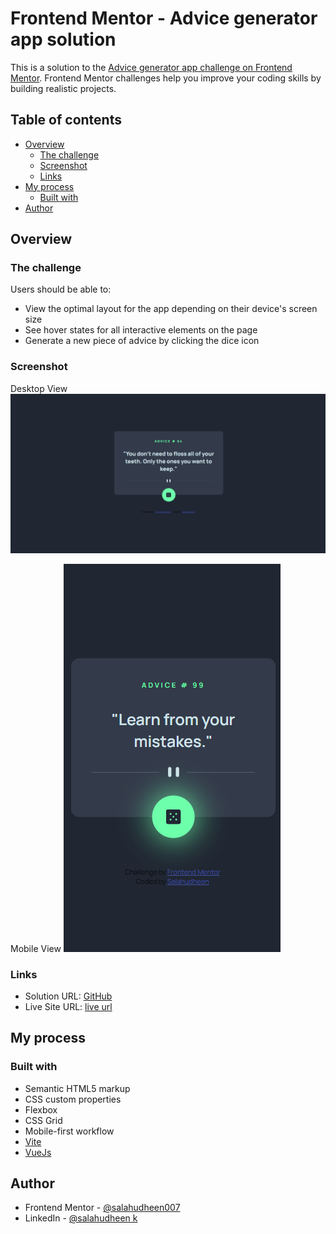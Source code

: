 # Frontend Mentor - Advice generator app solution

This is a solution to the [Advice generator app challenge on Frontend Mentor](https://www.frontendmentor.io/challenges/advice-generator-app-QdUG-13db). Frontend Mentor challenges help you improve your coding skills by building realistic projects.

## Table of contents

- [Overview](#overview)
  - [The challenge](#the-challenge)
  - [Screenshot](#screenshot)
  - [Links](#links)
- [My process](#my-process)
  - [Built with](#built-with)
- [Author](#author)


## Overview

### The challenge

Users should be able to:

- View the optimal layout for the app depending on their device's screen size
- See hover states for all interactive elements on the page
- Generate a new piece of advice by clicking the dice icon

### Screenshot
Desktop View
![Desktop View](./Screenshots/desktop.png)

Mobile View
![Mobile View](./Screenshots/Mobile.png)





### Links

- Solution URL: [GitHub](https://github.com/salahudheen007/notifications-page-main)
- Live Site URL: [live url](https://salahudheen007.github.io/notifications-page-main/)

## My process

### Built with

- Semantic HTML5 markup
- CSS custom properties
- Flexbox
- CSS Grid
- Mobile-first workflow
- [Vite](https://vitejs.dev/) 
- [VueJs](https://vuejs.org/)






## Author

- Frontend Mentor - [@salahudheen007](https://www.frontendmentor.io/profile/salahudheen007)
- LinkedIn - [@salahudheen k](https://www.linkedin.com/in/salahudheen-k-7574ba1a6/)



